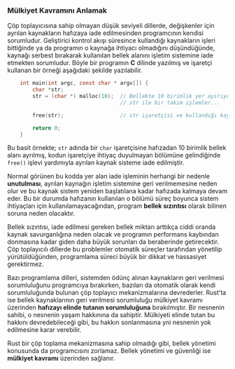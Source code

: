 ### Mülkiyet Kavramını Anlamak
Çöp toplayıcısına sahip olmayan düşük seviyeli dillerde, değişkenler için ayrılan kaynakların hafızaya iade edilmesinden programcının kendisi sorumludur. Geliştirici kontrol akışı süresince kullandığı kaynakların işleri bittiğinde ya da programın o kaynağa ihtiyacı olmadığını düşündüğünde, kaynağı serbest bırakarak kullanılan bellek alanını işletim sistemine iade etmekten sorumludur. Böyle bir programın **C** dilinde yazılmış ve işaretçi kullanan bir örneği aşağıdaki şekilde yazılabilir.

```c
    int main(int argc, const char * argv[]) {
        char *str;
        str = (char *) malloc(10);  // Bellekte 10 birimlik yer ayırıyoruz.
                                    // str ile bir takım işlemler...

        free(str);                  // str işaretçisi ve kullandığı kaynağı serbest bırakıyoruz.

        return 0;
    }
```

Bu basit örnekte; `str` adında bir `char` işaretçisine hafızadan 10 birimlik bellek alanı ayrılmış, kodun işaretçiye ihtiyaç duyulmayan bölümüne gelindiğinde `free()` işlevi yardımıyla ayrılan kaynak sisteme iade edilmiştir.

Normal görünen bu kodda yer alan iade işleminin herhangi bir nedenle **unutulması**, ayrılan kaynağın işletim sistemine geri verilmemesine neden olur ve bu kaynak sistem yeniden başlatılana kadar hafızada kalmaya devam eder. Bu bir durumda hafızanın kullanılan o bölümü süreç boyunca sistem ihtiyaçları için kullanılamayacağından, program **bellek sızıntısı** olarak bilinen soruna neden olacaktır.

Bellek sızıntısı, iade edilmesi gereken bellek miktarı arttıkça ciddi oranda kaynak savurganlığına neden olacak ve programın performans kaybından donmasına kadar giden daha büyük sorunları da beraberinde getirecektir.
Çöp toplayıcılı dillerde bu problemler otomatik süreçler tarafından yönetilip yürütüldüğünden, programlama süreci büyük bir dikkat ve hassasiyet gerektirmez.

Bazı programlama dilleri, sistemden ödünç alınan kaynakların geri verilmesi sorumluluğunu programcıya bırakırken, bazıları da otomatik olarak kendi sorumluluğunda bulunan çöp toplayıcı mekanizmalarına devrederler. Rust’ta ise bellek kaynaklarının geri verilmesi sorumluluğu mülkiyet kavramı üzerinden **hafızayı elinde tutanın sorumluluğuna** bırakılmıştır. Bir nesnenin sahibi, o nesnenin yaşam hakkınına da sahiptir. Mülkiyeti elinde tutan bu hakkını devredebileceği gibi, bu hakkın sonlanmasına yni nesnenin yok edilmesine karar verebilir. 

Rust bir çöp toplama mekanizmasına sahip olmadığı gibi, bellek yönetimi konusunda da programcısını zorlamaz. Bellek yönetimi ve güvenliği ise **mülkiyet kavramı** üzerinden sağlanır.
